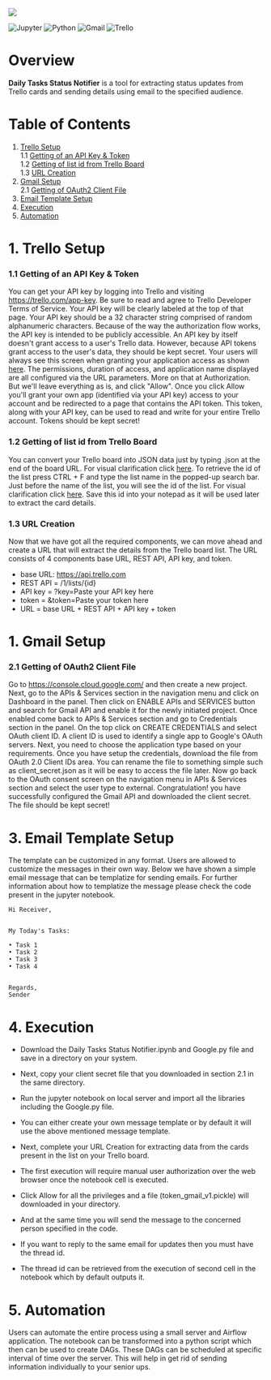 <a href="https://github.com/insaid2018/automation-projects/tree/main/Daily%20Tasks%20Status%20Notifier"><img src="https://raw.githubusercontent.com/insaid2018/automation-projects/main/daily-tasks-status-notifier/images/logo.png"></a>

<img alt="Jupyter" src="https://img.shields.io/badge/Jupyter-%23F37626.svg?style=for-the-badge&logo=Jupyter&logoColor=white" /> <img alt="Python" src="https://img.shields.io/badge/python-%2314354C.svg?style=for-the-badge&logo=python&logoColor=white"/> <img alt="Gmail" src="https://img.shields.io/badge/Gmail-D14836?style=for-the-badge&logo=gmail&logoColor=white" /> <img alt="Trello" src="https://img.shields.io/badge/Trello-%23026AA7.svg?style=for-the-badge&logo=Trello&logoColor=white"/>

# Overview
**Daily Tasks Status Notifier** is a tool for extracting status updates from Trello cards and sending details using email to the specified audience.

# Table of Contents
1. [Trello Setup](#Section1)<br>
  1.1 [Getting of an API Key & Token](#Section11)<br>
  1.2 [Getting of list id from Trello Board](#Section12)<br>
  1.3 [URL Creation](#Section13)<br>  
2. [Gmail Setup](#Section2)<br>
  2.1 [Getting of OAuth2 Client File](#Section21)<br>  
3. [Email Template Setup](#Section3)<br>
4. [Execution](#Section4)<br>
5. [Automation](#Section5)</br>

<a name=Section1></a>
# 1. Trello Setup

<a name=Section11></a>
### 1.1 Getting of an API Key & Token

You can get your API key by logging into Trello and visiting https://trello.com/app-key. 
Be sure to read and agree to Trello Developer Terms of Service. 
Your API key will be clearly labeled at the top of that page.
Your API key should be a 32 character string comprised of random alphanumeric characters. 
Because of the way the authorization flow works, the API key is intended to be publicly accessible. 
An API key by itself doesn't grant access to a user's Trello data. 
However, because API tokens grant access to the user's data, they should be kept secret.
Your users will always see this screen when granting your application access as shown <a href="https://developer.atlassian.com/cloud/trello/guides/rest-api/images/rest-api-auth.png">here</a>. 
The permissions, duration of access, and application name displayed are all configured via the URL parameters. 
More on that at Authorization. But we'll leave everything as is, and click "Allow".
Once you click Allow you'll grant your own app (identified via your API key) access to your account and be redirected to a page that contains the API token.
This token, along with your API key, can be used to read and write for your entire Trello account. Tokens should be kept secret!

<a name=Section12></a>
### 1.2 Getting of list id from Trello Board

You can convert your Trello board into JSON data just by typing .json at the end of the board URL. For visual clarification click <a href="https://raw.githubusercontent.com/insaid2018/automation-projects/main/daily-tasks-status-notifier/images/trellojsonbefore.PNG">here</a>.
To retrieve the id of the list press CTRL + F and type the list name in the popped-up search bar.
Just before the name of the list, you will see the id of the list. For visual clarification click <a href="https://raw.githubusercontent.com/insaid2018/automation-projects/main/daily-tasks-status-notifier/images/trellojsonafter.PNG">here</a>. Save this id into your notepad as it will be used later to extract the card details.

<a name=Section13></a>
### 1.3 URL Creation

Now that we have got all the required components, we can move ahead and create a URL that will extract the details from the Trello board list.
The URL consists of 4 components base URL, REST API, API key, and token.

- base URL: https://api.trello.com
- REST API = /1/lists/{id}
- API key = ?key=Paste your API key here
- token = &token=Paste your token here
- URL = base URL + REST API + API key + token

<a name=Section2></a>
# 1. Gmail Setup

<a name=Section21></a>
### 2.1 Getting of OAuth2 Client File

Go to https://console.cloud.google.com/ and then create a new project.
Next, go to the APIs & Services section in the navigation menu and click on Dashboard in the panel.
Then click on ENABLE APIs and SERVICES button and search for Gmail API and enable it for the newly initiated project. 
Once enabled come back to APIs & Services section and go to Credentials section in the panel.
On the top click on CREATE CREDENTIALS and select OAuth client ID. 
A client ID is used to identify a single app to Google's OAuth servers.
Next, you need to choose the application type based on your requirements.
Once you have setup the credentials, download the file from OAuth 2.0 Client IDs area.
You can rename the file to something simple such as client_secret.json as it will be easy to access the file later.
Now go back to the OAuth consent screen on the navigation menu in APIs & Services section and select the user type to external.
Congratulation! you have successfully configured the Gmail API and downloaded the client secret. The file should be kept secret!

<a name=Section3></a>
# 3. Email Template Setup

The template can be customized in any format. Users are allowed to customize the messages in their own way.
Below we have shown a simple email message that can be templatize for sending emails.
For further information about how to templatize the message please check the code present in the jupyter notebook.

```
Hi Receiver,


My Today's Tasks:

• Task 1
• Task 2
• Task 3
• Task 4


Regards,
Sender
```

<a name=Section4></a>
# 4. Execution

- Download the Daily Tasks Status Notifier.ipynb and Google.py file and save in a directory on your system.

- Next, copy your client secret file that you downloaded in section 2.1 in the same directory.
 
- Run the jupyter notebook on local server and import all the libraries including the Google.py file.

- You can either create your own message template or by default it will use the above mentioned message template.
 
- Next, complete your <a name=Section13>URL Creation</a> for extracting data from the cards present in the list on your Trello board.

- The first execution will require manual user authorization over the web browser once the notebook cell is executed.

- Click Allow for all the privileges and a file (token_gmail_v1.pickle) will downloaded in your directory.

- And at the same time you will send the message to the concerned person specified in the code.

- If you want to reply to the same email for updates then you must have the thread id.

- The thread id can be retrieved from the execution of second cell in the notebook which by default outputs it.


<a name=Section5></a>
# 5. Automation

Users can automate the entire process using a small server and Airflow application. 
The notebook can be transformed into a python script which then can be used to create DAGs.
These DAGs can be scheduled at specific interval of time over the server.
This will help in get rid of sending information individually to your senior ups. 
